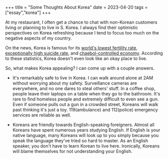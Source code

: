 +++
title = "Some Thoughts About Korea"
date = 2023-04-20
tags = ["essay","korea"]
+++

At my restaurant, I often get a chance to chat with non-Korean customers living or planning to live in S. Korea. I always find their optimistic perspectives on Korea refreshing because I tend to focus too much on the negative aspects of my country.

On the news, Korea is famous for its [world's lowest fertility rate](https://edition.cnn.com/2022/08/26/asia/south-korea-worlds-lowest-fertility-rate-intl-hnk/index.html), [exceptionally high suicide rate](https://en.wikipedia.org/wiki/Suicide_in_South_Korea), and [chaebol-controlled economy](https://etonomics.com/2022/06/07/chaebols-of-south-korea/). According to these statistics, Korea doesn't even look like an okay place to live.

So, what makes Korea appealing? I can come up with a couple answers.

* It's remarkably safe to live in Korea. I can walk around alone at 2AM without worrying about my safety. Surveillance cameras are everywhere, and no one dares to steal others' stuff. In a coffee shop, people leave their laptops on a table when they go to the bathroom. It's rare to find homeless people and extremely difficult to even see a gun. Even if someone pulls out a gun in a crowded street, Koreans will walk past thinking it's just a toy. 119(ambulance) and 112(police) emergency services are reliable as well.

* Koreans are friendly towards English-speaking foreigners. Almost all Koreans have spent numerous years studying English. If English is your native language, many Koreans will look up to you simply because you speak the language they've tried so hard to master. As an English speaker, you don't have to learn Korean to live here. Ironically, Koreans will blame themselves for not understanding your English.